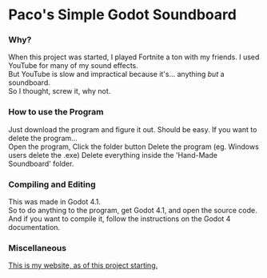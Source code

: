 # Paco's Simple Godot Soundboard
### Why?
When this project was started, I played Fortnite a ton with my friends. I used YouTube for many of my sound effects.  
But YouTube is slow and impractical because it's... anything _but_ a soundboard.  
So I thought, screw it, why not.  
### How to use the Program
Just download the program and figure it out. Should be easy.
If you want to delete the program...  
Open the program,
Click the folder button 
Delete the program (eg. Windows users delete the .exe)
Delete everything inside the 'Hand-Made Soundboard' folder.
### Compiling and Editing
This was made in Godot 4.1.  
So to do anything to the program, get Godot 4.1, and open the source code.  
And if you want to compile it, follow the instructions on the Godot 4 documentation.
### Miscellaneous
[This is my website, as of this project starting.](https://pacomatic1.github.io/)  
